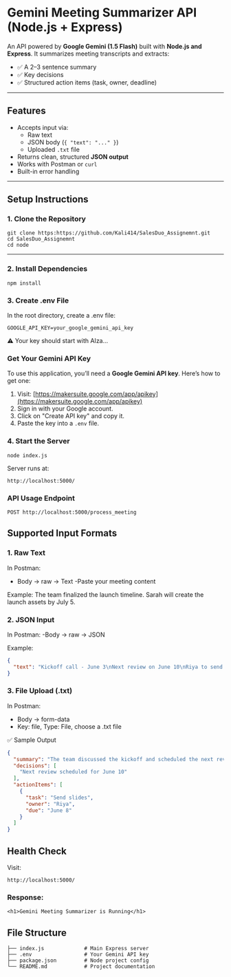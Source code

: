 # Gemini Meeting Summarizer API (Node.js + Express)

An API powered by **Google Gemini (1.5 Flash)** built with **Node.js and Express**. It summarizes meeting transcripts and extracts:

- ✅ A 2–3 sentence summary  
- ✅ Key decisions  
- ✅ Structured action items (task, owner, deadline)

---

##  Features

- Accepts input via:
  - Raw text
  - JSON body (`{ "text": "..." }`)
  - Uploaded `.txt` file
- Returns clean, structured **JSON output**
- Works with Postman or `curl`
- Built-in error handling

---

##  Setup Instructions

### 1. Clone the Repository

```
git clone https:https://github.com/Kali414/SalesDuo_Assignemnt.git
cd SalesDuo_Assignemnt
cd node
```

---

### 2. Install Dependencies
```
npm install
```

### 3. Create .env File
In the root directory, create a .env file:
```
GOOGLE_API_KEY=your_google_gemini_api_key
```
⚠️ Your key should start with AIza...

### Get Your Gemini API Key

To use this application, you’ll need a **Google Gemini API key**. Here’s how to get one:

1. Visit: [https://makersuite.google.com/app/apikey](https://makersuite.google.com/app/apikey)
2. Sign in with your Google account.
3. Click on "Create API key" and copy it.
4. Paste the key into a `.env` file.

### 4. Start the Server

```
node index.js
```

Server runs at:
```
http://localhost:5000/
```



### API Usage Endpoint
```
POST http://localhost:5000/process_meeting
```

##  Supported Input Formats
### 1. Raw Text
In Postman:
- Body → raw → Text
-Paste your meeting content

Example:
The team finalized the launch timeline. Sarah will create the launch assets by July 5.

### 2. JSON Input
In Postman:
-Body → raw → JSON

Example:
```json
{
  "text": "Kickoff call - June 3\nNext review on June 10\nRiya to send slides by June 8"
}
```

### 3. File Upload (.txt)
In Postman:
- Body → form-data
- Key: file, Type: File, choose a .txt file

✅ Sample Output
```json
{
  "summary": "The team discussed the kickoff and scheduled the next review meeting. Riya is responsible for sending the slides before the deadline.",
  "decisions": [
    "Next review scheduled for June 10"
  ],
  "actionItems": [
    {
      "task": "Send slides",
      "owner": "Riya",
      "due": "June 8"
    }
  ]
}
```

## Health Check
Visit:
```
http://localhost:5000/
```

### Response:
```
<h1>Gemini Meeting Summarizer is Running</h1>
```

##  File Structure
```
├── index.js             # Main Express server
├── .env                 # Your Gemini API key
├── package.json         # Node project config
└── README.md            # Project documentation
```
